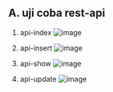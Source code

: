 A. uji coba rest-api
-
1. api-index
![image](https://github.com/user-attachments/assets/c2d9e11f-0f1e-4cc8-a1f1-f6f82c0e56ae)

2. api-insert
![image](https://github.com/user-attachments/assets/3e163953-db5b-4af9-acc5-93a1c1b982c5)

3. api-show
![image](https://github.com/user-attachments/assets/a6033d52-36de-48cf-8774-368cf7cbf123)

4. api-update
![image](https://github.com/user-attachments/assets/1a3583ad-a43a-4f8d-87c2-304dda973836)

